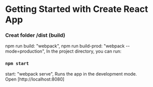 # Getting Started with Create React App

### Creat folder /dist (build)

npm run build: "webpack",
npm run build-prod: "webpack --mode=production",
In the project directory, you can run:

### `npm start`

start: "webpack serve",
Runs the app in the development mode.\
Open [http://localhost:8080]

